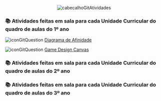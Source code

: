 <div align="center">

![cabecalhoGitAtividades](https://github.com/user-attachments/assets/967d4405-4878-4ffa-97a4-eb953656db46)

</div>

### 📚 Atividades feitas em sala para cada Unidade Curricular do quadro de aulas do 1º ano

![iconGitQuestion](https://github.com/user-attachments/assets/53b140ae-833f-41ed-9833-222f9aa5e735) [Diagrama de Afinidade](https://github.com/brunamota/ProgramacaoDeJogosDigitais/blob/main/Arquivos/Diagrama%20de%20Afinidade.pdf)

![iconGitQuestion](https://github.com/user-attachments/assets/53b140ae-833f-41ed-9833-222f9aa5e735) [Game Design Canvas](https://github.com/brunamota/ProgramacaoDeJogosDigitais/blob/main/Arquivos/Game%20Design%20Canvas.pdf)

### 📚 Atividades feitas em sala para cada Unidade Curricular do quadro de aulas do 2º ano

### 📚 Atividades feitas em sala para cada Unidade Curricular do quadro de aulas do 3º ano
